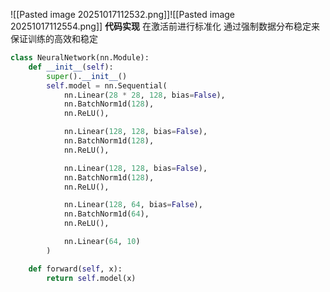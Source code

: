 ![[Pasted image 20251017112532.png]]![[Pasted image 20251017112554.png]]
**代码实现**
在激活前进行标准化
通过强制数据分布稳定来保证训练的高效和稳定
```python
class NeuralNetwork(nn.Module):
    def __init__(self):
        super().__init__()
        self.model = nn.Sequential(
            nn.Linear(28 * 28, 128, bias=False),
            nn.BatchNorm1d(128),
            nn.ReLU(),

            nn.Linear(128, 128, bias=False),
            nn.BatchNorm1d(128),
            nn.ReLU(),

            nn.Linear(128, 128, bias=False),
            nn.BatchNorm1d(128),
            nn.ReLU(),

            nn.Linear(128, 64, bias=False),
            nn.BatchNorm1d(64),
            nn.ReLU(),

            nn.Linear(64, 10)
        )

    def forward(self, x):
        return self.model(x)
```
